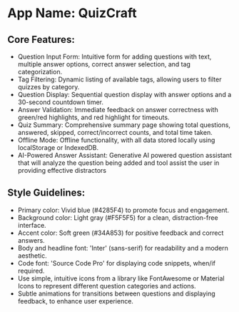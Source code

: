 # **App Name**: QuizCraft

## Core Features:

- Question Input Form: Intuitive form for adding questions with text, multiple answer options, correct answer selection, and tag categorization.
- Tag Filtering: Dynamic listing of available tags, allowing users to filter quizzes by category.
- Question Display: Sequential question display with answer options and a 30-second countdown timer.
- Answer Validation: Immediate feedback on answer correctness with green/red highlights, and red highlight for timeouts.
- Quiz Summary: Comprehensive summary page showing total questions, answered, skipped, correct/incorrect counts, and total time taken.
- Offline Mode: Offline functionality, with all data stored locally using localStorage or IndexedDB.
- AI-Powered Answer Assistant: Generative AI powered question assistant that will analyze the question being added and tool assist the user in providing effective distractors

## Style Guidelines:

- Primary color: Vivid blue (#4285F4) to promote focus and engagement.
- Background color: Light gray (#F5F5F5) for a clean, distraction-free interface.
- Accent color: Soft green (#34A853) for positive feedback and correct answers.
- Body and headline font: 'Inter' (sans-serif) for readability and a modern aesthetic.
- Code font: 'Source Code Pro' for displaying code snippets, when/if required.
- Use simple, intuitive icons from a library like FontAwesome or Material Icons to represent different question categories and actions.
- Subtle animations for transitions between questions and displaying feedback, to enhance user experience.